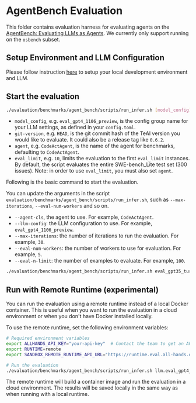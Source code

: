 # AgentBench Evaluation

This folder contains evaluation harness for evaluating agents on the [AgentBench: Evaluating LLMs as Agents](https://arxiv.org/abs/2308.03688). We currently only support running on the `osbench` subset.

## Setup Environment and LLM Configuration

Please follow instruction [here](../../README.md#setup) to setup your local development environment and LLM.

## Start the evaluation

```bash
./evaluation/benchmarks/agent_bench/scripts/run_infer.sh [model_config] [git-version] [agent] [eval_limit]
```

- `model_config`, e.g. `eval_gpt4_1106_preview`, is the config group name for your
LLM settings, as defined in your `config.toml`.
- `git-version`, e.g. `HEAD`, is the git commit hash of the TeAI version you would
like to evaluate. It could also be a release tag like `0.6.2`.
- `agent`, e.g. `CodeActAgent`, is the name of the agent for benchmarks, defaulting
to `CodeActAgent`.
- `eval_limit`, e.g. `10`, limits the evaluation to the first `eval_limit` instances. By
default, the script evaluates the entire SWE-bench_Lite test set (300 issues). Note:
in order to use `eval_limit`, you must also set `agent`.


Following is the basic command to start the evaluation.

You can update the arguments in the script `evaluation/benchmarks/agent_bench/scripts/run_infer.sh`, such as `--max-iterations`, `--eval-num-workers` and so on.

- `--agent-cls`, the agent to use. For example, `CodeActAgent`.
- `--llm-config`: the LLM configuration to use. For example, `eval_gpt4_1106_preview`.
- `--max-iterations`: the number of iterations to run the evaluation. For example, `30`.
- `--eval-num-workers`: the number of workers to use for evaluation. For example, `5`.
- `--eval-n-limit`: the number of examples to evaluate. For example, `100`.

```bash
./evaluation/benchmarks/agent_bench/scripts/run_infer.sh eval_gpt35_turbo HEAD CodeActAgent 1
```

## Run with Remote Runtime (experimental)

You can run the evaluation using a remote runtime instead of a local Docker container. This is useful when you want to run the evaluation in a cloud environment or when you don't have Docker installed locally.

To use the remote runtime, set the following environment variables:

```bash
# Required environment variables
export ALLHANDS_API_KEY="your-api-key"  # Contact the team to get an API key
export RUNTIME=remote
export SANDBOX_REMOTE_RUNTIME_API_URL="https://runtime.eval.all-hands.dev"

# Run the evaluation
./evaluation/benchmarks/agent_bench/scripts/run_infer.sh llm.eval_gpt4_1106_preview HEAD CodeActAgent 1
```

The remote runtime will build a container image and run the evaluation in a cloud environment. The results will be saved locally in the same way as when running with a local runtime.
